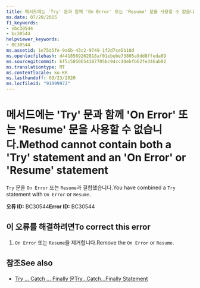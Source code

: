 ```yaml
---
title: 메서드에는 'Try' 문과 함께 'On Error' 또는 'Resume' 문을 사용할 수 없습니다.
ms.date: 07/20/2015
f1_keywords:
- vbc30544
- bc30544
helpviewer_keywords:
- BC30544
ms.assetid: 1e75d5fe-9a6b-43c2-9749-1f2d7ce5b10d
ms.openlocfilehash: d4418569262818af01ebebe73805a9dd8ffeda89
ms.sourcegitcommit: bf5c5850654187705bc94cc40ebfb62fe346ab02
ms.translationtype: MT
ms.contentlocale: ko-KR
ms.lasthandoff: 09/23/2020
ms.locfileid: "91099972"
---
```

# <a name="method-cannot-contain-both-a-try-statement-and-an-on-error-or-resume-statement"></a><span data-ttu-id="7066a-102">메서드에는 'Try' 문과 함께 'On Error' 또는 'Resume' 문을 사용할 수 없습니다.</span><span class="sxs-lookup"><span data-stu-id="7066a-102">Method cannot contain both a 'Try' statement and an 'On Error' or 'Resume' statement</span></span>

<span data-ttu-id="7066a-103">`Try` 문을 `On Error` 또는 `Resume`과 결합했습니다.</span><span class="sxs-lookup"><span data-stu-id="7066a-103">You have combined a `Try` statement with `On Error` or `Resume`.</span></span>  
  
 <span data-ttu-id="7066a-104">**오류 ID:** BC30544</span><span class="sxs-lookup"><span data-stu-id="7066a-104">**Error ID:** BC30544</span></span>  
  
## <a name="to-correct-this-error"></a><span data-ttu-id="7066a-105">이 오류를 해결하려면</span><span class="sxs-lookup"><span data-stu-id="7066a-105">To correct this error</span></span>  
  
1. <span data-ttu-id="7066a-106">`On Error` 또는 `Resume`을 제거합니다.</span><span class="sxs-lookup"><span data-stu-id="7066a-106">Remove the `On Error` or `Resume`.</span></span>  
  
## <a name="see-also"></a><span data-ttu-id="7066a-107">참조</span><span class="sxs-lookup"><span data-stu-id="7066a-107">See also</span></span>

- [<span data-ttu-id="7066a-108">Try ... Catch ... Finally 문</span><span class="sxs-lookup"><span data-stu-id="7066a-108">Try...Catch...Finally Statement</span></span>](../language-reference/statements/try-catch-finally-statement.md)
